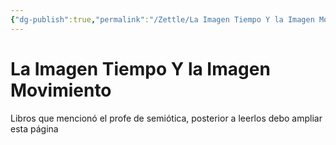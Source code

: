 ```yaml
---
{"dg-publish":true,"permalink":"/Zettle/La Imagen Tiempo Y la Imagen Movimiento/","title":"La Imagen Tiempo Y la Imagen Movimiento","tags":["Referencia,"],"noteIcon":"","created":"2023-04-26T10:12:06.580-05:00","updated":"2023-08-26T20:27:28.234-05:00"}
---
```



# La Imagen Tiempo Y la Imagen Movimiento

Libros que mencionó el profe de semiótica, posterior a leerlos debo ampliar esta página
